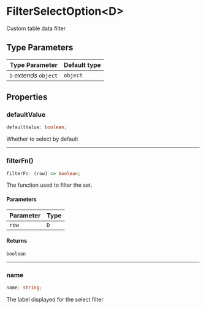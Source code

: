 # FilterSelectOption\<D\>

Custom table data filter

## Type Parameters

| Type Parameter         | Default type |
| ---------------------- | ------------ |
| `D` _extends_ `object` | `object`     |

## Properties

### defaultValue

```ts
defaultValue: boolean;
```

Whether to select by default

---

### filterFn()

```ts
filterFn: (row) => boolean;
```

The function used to filter the set.

#### Parameters

| Parameter | Type |
| --------- | ---- |
| `row`     | `D`  |

#### Returns

`boolean`

---

### name

```ts
name: string;
```

The label displayed for the select filter
